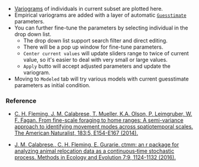 - [Variograms](https://ctmm-initiative.github.io/ctmm/articles/variogram.html) of individuals in current subset are plotted here.
- Empirical variograms are added with a layer of automatic [`Guesstimate`](https://ctmm-initiative.github.io/ctmm/reference/variogram.fit.html) parameters. 
- You can further fine-tune the parameters by selecting individual in the drop down list.
    - The drop down list support search filter and direct editing.
    - There will be a pop up window for fine-tune parameters.
    - `Center current values` will update sliders range to twice of current value, so it's easier to deal with very small or large values.
    - `Apply` butto will accept adjusted parameters and update the variogram.
- Moving to `Modeled` tab will try various models with current guesstimate parameters as initial condition.

### Reference
- [C. H. Fleming, J. M. Calabrese, T. Mueller, K.A. Olson, P. Leimgruber, W. F. Fagan. From fine-scale foraging to home ranges: A semi-variance approach to identifying movement modes across spatiotemporal scales. The American Naturalist, 183:5, E154-E167 (2014).](https://doi.org/10.1086/675504)

- [J. M. Calabrese., C. H. Fleming, E. Gurarie. ctmm: an r package for analyzing animal relocation data as a continuous‐time stochastic process. Methods in Ecology and Evolution 7:9, 1124-1132 (2016).](https://doi.org/10.1111/2041-210X.12559)
